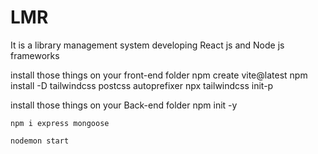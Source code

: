 # LMR
It is a library management system developing React js and Node js frameworks 

install those things on your front-end folder
    npm create vite@latest
    npm install -D tailwindcss postcss autoprefixer
    npx tailwindcss init-p


install those things on your Back-end folder
    npm init -y

    npm i express mongoose

    nodemon start



